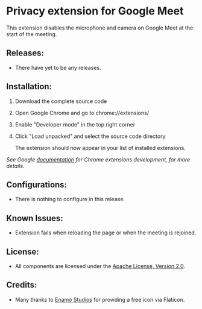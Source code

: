 # Privacy extension for Google Meet

This extension disables the microphone and camera on Google Meet at the start of the meeting.

## Releases:
- There have yet to be any releases. 


## Installation:
1. Download the complete source code
2. Open Google Chrome and go to chrome://extensions/
3. Enable "Developer mode" in the top right corner
4. Click "Load unpacked" and select the source code directory

   The extension should now appear in your list of installed extensions.

*See Google [documentation](https://developer.chrome.com/docs/extensions/mv3/getstarted/development-basics/#load-unpacked) for Chrome extensions development, for more details.*


## Configurations:
- There is nothing to configure in this release.


## Known Issues:
- Extension fails when reloading the page or when the meeting is rejoined. 


## License:
- All components are licensed under the [Apache License, Version 2.0](https://github.com/GoogleChrome/chrome-extensions-samples/blob/main/LICENSE).


## Credits:
- Many thanks to [Enamo Studios](https://www.flaticon.com/authors/enamo-studios) for providing a free icon via Flaticon.
